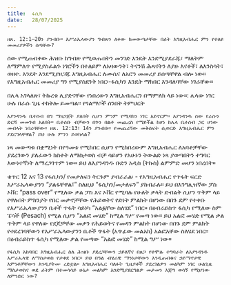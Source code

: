```yaml
---
title:  ፋሲካ
date:   28/07/2025
---
```


`ዘጸ. 12:1–20ን ያንብቡ። እሥራኤላውያን ግብጽን ለቀው ከመውጣታቸው በፊት እግዚአብሔር ምን የተለዩ መመሪያዎችን ሰጣቸው?`


ሰው የሚጠብቀው ሕዝቡ ከግብጽ የሚወጡበትን መንገድ እንዴት እንደሚያደራጁ፣ ማለትም ለማምለጥ የሚያስፈልጉ ነገሮችን በተለይም ለአዛውንት፣ ትናንሽ ሕጻናትን ለያዙ እናቶች፣ ለእንስሳት፣ ወዘተ. እንዴት እንደሚያዘጋጁ እግዚአብሔር ለሙሴና ለአሮን መመሪያ ይሰጣቸዋል ብሎ ነው። የእግዚአብሔር መመሪያ ግን የሚያስደንቅ ነበር፡-ፋሲካን እንዴት ማክበር እንዳለባቸው ነገራቸው።

በሌላ አገላለጽ፣ ትኩረቱ ሊያድናቸው የነበረውን እግዚአብሔርን በማምለክ ላይ ነው።: ሌላው ነገር ሁሉ በራሱ ጊዜ ተከትሎ ይመጣል። የጎልማሶች ሰንበት ትምህርት

`እያንዳንዱ ቤተሰብ በግ ማዘጋጀት ያለበት ሲሆን ምንም የሚባክን ነገር አይኖርም። እያንዳንዱ ሰው የራሱን ድርሻ መመገብ አለበት። ቤተሰቡ ብቻውን በጉን በልቶ መጨረስ የማይችል ከሆነ ከሌላ ቤተሰብ ጋር ሆነው መብላት ነበረባቸው። ዘጸ. 12:13፣ 14ን ያንብቡ። የመጨረሻው መቅሰፍት ሲወርድ እግዚአብሔር ምን ያደርግላቸዋል? ይህ ሁሉ ምንን ይወክላል?`


ነጻ መውጣቱ በቋሚነት በየዓመቱ የሚከበር ሲሆን የሚከበረውም እግዚአብሔር ለአባቶቻቸው ያደረገውን ያለፈውን ክስተት ለማስታወስ ብቻ ሳይሆን የአሁኑን ትውልድ ነጻ ያወጣበትን ተግባር እውነተኛነት ለማረጋገጥም ነው። ይህ ለእያንዳንዱ ቡድን አዲስ (ትኩስ) ልምምድ መሆን ነበረበት።

ቁጥር 12 እና 13 የፋሲካን/ የመታለፍን ትርጉም ያብራራል፡ - የእግዚአብሔር የጥፋት ፍርድ እሥራኤላውያንን “ያልፋቸዋል፤” ስለዚህ “ፋሲካን/መታለፍን” ያከብራሉ። ይህ በእንግሊዝኛው ፓስ ኦቨር “pass over” የሚለው ቃል ፓስ እና ኦቨር የሚባሉ የሁለት ቃላት ድብልቅ ሲሆን ጥቅም ላይ የዋሉበት ምክንያት የበር መቃኖቻቸው የሕይወትና የድነት ምልክት በሆነው በበጉ ደም የተቀቡ የእሥራኤላውያንን ቤቶች ጥፋት ሳይነካ “አልፏቸው ስለሄደ” ነበር። በዕብራይስጥ ፋሲካ የሚለው ስም ፔሳች (Pesach) የሚል ሲሆን “አልፎ መሄድ” ከሚል ግሥ የመጣ ነው። ይህ አልፎ መሄድ የሚል ቃል ጥቅም ላይ የዋለው የደጆቻቸው መቃን የሕይወትና የመዳን ምልክት በሆነው በበጉ ደም ምልክት የተደረገባቸውን የእሥራኤላውያንን ቤቶች ጥፋት (አጥፊው መልአክ) አልፎአቸው ስለሄደ ነበር። በዕብራይስጥ ፋሲካ የሚለው ቃል የመጣው “አልፎ መሄድ” ከሚል ግሥ ነው።

`የፋሲካ አከባበር እግዚአብሔር ስለ ሕዝቡ ያደረጋቸውን ኃይለኛና በጸጋ የተሞሉ ተግባራት ለእያንዳንዱ እሥራኤላዊ ለማስታወስ የታቀደ ነበር። ይህ በዓል ብሄራዊ ማንነታቸውን እንዲጠብቁና ኃይማኖታዊ እምነቶቻቸውን እንዲያትሙ ረድቷል። እግዚአብሔር ባለፉት ጊዜያቶች ያደረገልዎን መልካም ነገር ሁልጊዜ ማስታወስና ወደ ፊትም በተመሳሳይ ሁኔታ መልካም እንደሚያደርግልዎ መታመን እጅግ ወሳኝ የሚሆነው ለምንድር ነው?`